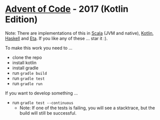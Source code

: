 # [Advent of Code](https://adventofcode.com) - 2017 (Kotlin Edition)

Note: There are implementations of this in [Scala](https://github.com/rolandtritsch/scala-aoc-2017) (JVM and native), [Kotlin](https://github.com/rolandtritsch/kotlin-aoc-2017), [Haskell](https://github.com/rolandtritsch/haskell-aoc-2017) and [Eta](https://github.com/rolandtritsch/eta-aoc-2017). If you like any of these ... star it :).

To make this work you need to ...

* clone the repo
* install kotlin
* install gradle
* run `gradle build`
* run `gradle test`
* run `gradle run`

If you want to develop something ...

* run `gradle test --continuous`
  * Note: If one of the tests is failing, you will see a stacktrace, but the build will still be successful.
